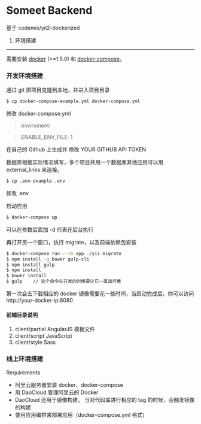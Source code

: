 Someet Backend
================

基于 codemix/yii2-dockerized 

1. 环境搭建
-------------

需要安装 [docker](http://www.docker.com) (>=1.5.0) 和
[docker-compose](https://docs.docker.com/compose/install/)。


### 开发环境搭建


通过 git 把项目克隆到本地，并进入项目目录

```sh
$ cp docker-compose-example.yml docker-compose.yml
```

修改 docker-compose.yml 


>enviroment: 

>	ENABLE_ENV_FILE: 1

在自己的 Github 上生成并 修改 YOUR GITHUB API TOKEN 

数据库根据实际情况填写，多个项目共用一个数据库其他应用可以用 external_links 来连接。

```sh
$ cp .env-example .env
```

修改 .env

启动应用

```sh
$ docker-compose up
```

可以在参数后面加 -d 代表在后台执行

再打开另一个窗口，执行 migrate，以及前端依赖包安装

```sh
$ docker-compose run --rm app ./yii migrate
$ npm install -g bower gulp-cli
$ npm install gulp
$ npm install
$ bower install
$ gulp    // 这个命令在开发的时候要让它一直运行着
```

第一次会去下载相应的 docker 镜像需要花一些时间，当启动完成后，你可以访问 http://your-docker-ip:8080

#### 前端目录说明

1. client/partial AngularJS 模板文件
2. client/script  JavaScript
3. client/style   Sass

### 线上环境搭建

Requirements

- 阿里云服务器安装 docker、docker-compose
- 用 DaoCloud 管理阿里云的 Docker
- DaoCloud 还用于镜像构建， 当对代码库进行相应的 tag 的时候，会触发镜像的构建
- 使用应用编排来部署应用（docker-compose.yml 格式）

